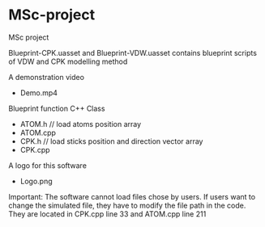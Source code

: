 # MSc-project
MSc project

Blueprint-CPK.uasset and Blueprint-VDW.uasset contains blueprint scripts of VDW and CPK modelling method

A demonstration video
- Demo.mp4

Blueprint function C++ Class
- ATOM.h              // load atoms position array
- ATOM.cpp
- CPK.h	    // load sticks position and direction vector array
- CPK.cpp

 A logo for this software
- Logo.png

Important:
The software cannot load files chose by users. If users want to change the simulated file, they have to modify the file path in the code.
They are located in CPK.cpp line 33 and ATOM.cpp line 211
